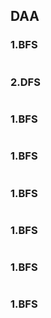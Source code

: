 ## DAA
### 1.BFS
````
````


### 2.DFS
````
````

### 1.BFS
````
````




### 1.BFS
````
````
### 1.BFS
````
````
### 1.BFS
````
````
### 1.BFS
````
````
### 1.BFS
````
````
